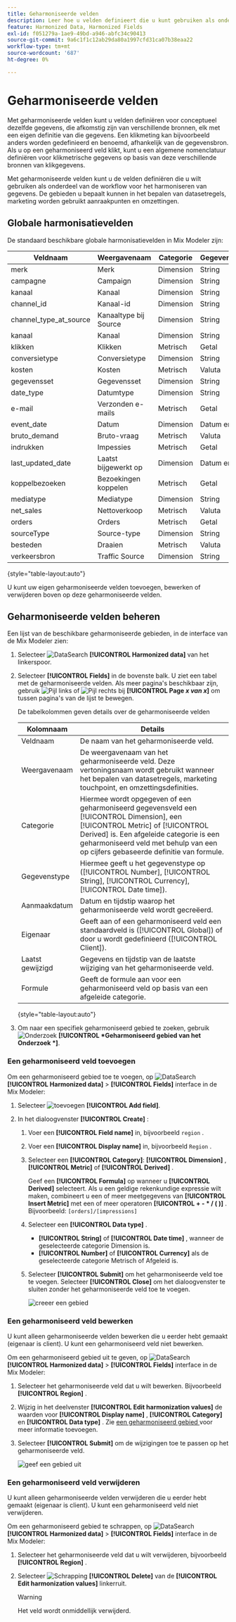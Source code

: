 ```yaml
---
title: Geharmoniseerde velden
description: Leer hoe u velden definieert die u kunt gebruiken als onderdeel van het harmoniseren van uw gegevens in de Mix Modeler.
feature: Harmonized Data, Harmonized Fields
exl-id: f051279a-1ae9-49bd-a946-abfc34c90413
source-git-commit: 9a6c1f1c12ab29da80a1997cfd31ca07b38eaa22
workflow-type: tm+mt
source-wordcount: '687'
ht-degree: 0%

---
```


# Geharmoniseerde velden

Met geharmoniseerde velden kunt u velden definiëren voor conceptueel dezelfde gegevens, die afkomstig zijn van verschillende bronnen, elk met een eigen definitie van die gegevens. Een klikmeting kan bijvoorbeeld anders worden gedefinieerd en benoemd, afhankelijk van de gegevensbron. Als u op een geharmoniseerd veld klikt, kunt u een algemene nomenclatuur definiëren voor klikmetrische gegevens op basis van deze verschillende bronnen van klikgegevens.

Met geharmoniseerde velden kunt u de velden definiëren die u wilt gebruiken als onderdeel van de workflow voor het harmoniseren van gegevens. De gebieden u bepaalt kunnen in het bepalen van datasetregels, marketing worden gebruikt aanraakpunten en omzettingen.

## Globale harmonisatievelden

De standaard beschikbare globale harmonisatievelden in Mix Modeler zijn:


| Veldnaam | Weergavenaam | Categorie | Gegevenstype | Opmerking |
| ---------------------- | ---------------------- | --------- | --------- | --------- |
| merk | Merk | Dimension | String |           |
| campagne | Campaign | Dimension | String |           |
| kanaal | Kanaal | Dimension | String |           |
| channel_id | Kanaal-id | Dimension | String |           |
| channel_type_at_source | Kanaaltype bij Source | Dimension | String |           |
| kanaal | Kanaal | Dimension | String |           |
| klikken | Klikken | Metrisch | Getal |           |
| conversietype | Conversietype | Dimension | String |           |
| kosten | Kosten | Metrisch | Valuta |           |
| gegevensset | Gegevensset | Dimension | String |           |
| date_type | Datumtype | Dimension | String | dag, week |
| e-mail | Verzonden e-mails | Metrisch | Getal |           |
| event_date | Datum | Dimension | Datum en tijd |           |
| bruto_demand | Bruto-vraag | Metrisch | Valuta |           |
| indrukken | Impessies | Metrisch | Getal |           |
| last_updated_date | Laatst bijgewerkt op | Dimension | Datum en tijd |           |
| koppelbezoeken | Bezoekingen koppelen | Metrisch | Getal |           |
| mediatype | Mediatype | Dimension | String |           |
| net_sales | Nettoverkoop | Metrisch | Valuta |           |
| orders | Orders | Metrisch | Getal |           |
| sourceType | Source-type | Dimension | String |           |
| besteden | Draaien | Metrisch | Valuta |           |
| verkeersbron | Traffic Source | Dimension | String |           |

{style="table-layout:auto"}

U kunt uw eigen geharmoniseerde velden toevoegen, bewerken of verwijderen boven op deze geharmoniseerde velden.

## Geharmoniseerde velden beheren

Een lijst van de beschikbare geharmoniseerde gebieden, in de interface van de Mix Modeler zien:

1. Selecteer ![ DataSearch ](/help/assets/icons/DataCheck.svg) **[!UICONTROL Harmonized data]** van het linkerspoor.

1. Selecteer **[!UICONTROL Fields]** in de bovenste balk. U ziet een tabel met de geharmoniseerde velden. Als meer pagina&#39;s beschikbaar zijn, gebruik ![ Pijl links ](/help/assets/icons/ChevronLeft.svg) of ![ Pijl rechts ](/help/assets/icons/ChevronRight.svg) bij **[!UICONTROL Page _x _van_ x_]** om tussen pagina&#39;s van de lijst te bewegen.

   De tabelkolommen geven details over de geharmoniseerde velden

   | Kolomnaam | Details |
   | ---------------------- | ----------|
   | Veldnaam | De naam van het geharmoniseerde veld. |
   | Weergavenaam | De weergavenaam van het geharmoniseerde veld. Deze vertoningsnaam wordt gebruikt wanneer het bepalen van datasetregels, marketing touchpoint, en omzettingsdefinities. |
   | Categorie | Hiermee wordt opgegeven of een geharmoniseerd gegevensveld een [!UICONTROL Dimension], een [!UICONTROL Metric] of [!UICONTROL Derived] is. Een afgeleide categorie is een geharmoniseerd veld met behulp van een op cijfers gebaseerde definitie van formule. |
   | Gegevenstype | Hiermee geeft u het gegevenstype op ([!UICONTROL Number], [!UICONTROL String], [!UICONTROL Currency], [!UICONTROL Date time]). |
   | Aanmaakdatum | Datum en tijdstip waarop het geharmoniseerde veld wordt gecreëerd. |
   | Eigenaar | Geeft aan of een geharmoniseerd veld een standaardveld is ([!UICONTROL Global]) of door u wordt gedefinieerd ([!UICONTROL Client]). |
   | Laatst gewijzigd | Gegevens en tijdstip van de laatste wijziging van het geharmoniseerde veld. |
   | Formule | Geeft de formule aan voor een geharmoniseerd veld op basis van een afgeleide categorie. |

   {style="table-layout:auto"}

1. Om naar een specifiek geharmoniseerd gebied te zoeken, gebruik ![ Onderzoek ](/help/assets/icons/Search.svg) **[!UICONTROL *Geharmoniseerd gebied van het Onderzoek *]**.


### Een geharmoniseerd veld toevoegen

Om een geharmoniseerd gebied toe te voegen, op ![ DataSearch ](/help/assets/icons/DataCheck.svg) **[!UICONTROL Harmonized data]** > **[!UICONTROL Fields]** interface in de Mix Modeler:

1. Selecteer ![ toevoegen ](/help/assets/icons/AddCircle.svg) **[!UICONTROL Add field]**.

1. In het dialoogvenster **[!UICONTROL Create]** :

   1. Voer een **[!UICONTROL Field name]** in, bijvoorbeeld `region` .
   1. Voer een **[!UICONTROL Display name]** in, bijvoorbeeld `Region` .
   1. Selecteer een **[!UICONTROL Category]**: **[!UICONTROL Dimension]** , **[!UICONTROL Metric]** of **[!UICONTROL Derived]** .

      Geef een **[!UICONTROL Formula]** op wanneer u **[!UICONTROL Derived]** selecteert. Als u een geldige rekenkundige expressie wilt maken, combineert u een of meer meetgegevens van **[!UICONTROL Insert Metric]** met een of meer operatoren **[!UICONTROL + - * / ( )]** . Bijvoorbeeld: `[orders]/[impressions]`

   1. Selecteer een **[!UICONTROL Data type]** .

      - **[!UICONTROL String]** of **[!UICONTROL Date time]** , wanneer de geselecteerde categorie Dimension is.
      - **[!UICONTROL Number]** of **[!UICONTROL Currency]** als de geselecteerde categorie Metrisch of Afgeleid is.

   1. Selecteer **[!UICONTROL Submit]** om het geharmoniseerde veld toe te voegen. Selecteer **[!UICONTROL Close]** om het dialoogvenster te sluiten zonder het geharmoniseerde veld toe te voegen.

      ![ creeer een gebied ](/help/assets/create-field.png)


### Een geharmoniseerd veld bewerken

U kunt alleen geharmoniseerde velden bewerken die u eerder hebt gemaakt (eigenaar is client). U kunt een geharmoniseerd veld niet bewerken.

Om een geharmoniseerd gebied uit te geven, op ![ DataSearch ](/help/assets/icons/DataCheck.svg) **[!UICONTROL Harmonized data]** > **[!UICONTROL Fields]** interface in de Mix Modeler:

1. Selecteer het geharmoniseerde veld dat u wilt bewerken. Bijvoorbeeld **[!UICONTROL Region]** .

1. Wijzig in het deelvenster **[!UICONTROL Edit harmonization values]** de waarden voor **[!UICONTROL Display name]** , **[!UICONTROL Category]** en **[!UICONTROL Data type]** . Zie [ een geharmoniseerd gebied ](#add-a-harmonized-field) voor meer informatie toevoegen.

1. Selecteer **[!UICONTROL Submit]** om de wijzigingen toe te passen op het geharmoniseerde veld.

   ![ geef een gebied ](/help/assets/edit-field.png) uit

### Een geharmoniseerd veld verwijderen

U kunt alleen geharmoniseerde velden verwijderen die u eerder hebt gemaakt (eigenaar is client). U kunt een geharmoniseerd veld niet verwijderen.

Om een geharmoniseerd gebied te schrappen, op ![ DataSearch ](/help/assets/icons/DataCheck.svg) **[!UICONTROL Harmonized data]** > **[!UICONTROL Fields]** interface in de Mix Modeler:

1. Selecteer het geharmoniseerde veld dat u wilt verwijderen, bijvoorbeeld **[!UICONTROL Region]** .

1. Selecteer ![ Schrapping ](/help/assets/icons/Delete.svg) **[!UICONTROL Delete]** van de **[!UICONTROL Edit harmonization values]** linkerruit.

   >[!WARNING]
   >
   >   Het veld wordt onmiddellijk verwijderd.

